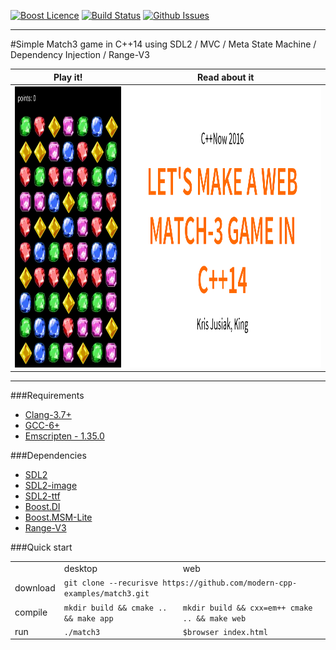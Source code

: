 <a href="http://www.boost.org/LICENSE_1_0.txt" target="_blank">![Boost Licence](http://img.shields.io/badge/license-boost-blue.svg)</a>
<a href="https://travis-ci.org/modern-cpp-examples/match3" target="_blank">![Build Status](https://img.shields.io/travis/modern-cpp-examples/match3/master.svg?label=linux)</a>
<a href="http://github.com/modern-cpp-examples/match3/issues" target="_blank">![Github Issues](https://img.shields.io/github/issues/modern-cpp-examples/match3.svg)</a>

---------------------------------------

#Simple Match3 game in C++14 using SDL2 / MVC / Meta State Machine / Dependency Injection / Range-V3

| Play it! | Read about it |
| -------- | ------------- |
| <a href="http://modern-cpp-examples.github.io/match3"><img src="doc/match3.png" width="300" height="450"/></a> | <a href="http://modern-cpp-examples.github.io/match3/cppnow-2016"><img src="doc/cppnow-2016.png" width="550" height="450"/></a> | |

---

###Requirements

* [Clang-3.7+](http://clang.llvm.org)
* [GCC-6+](https://gcc.gnu.org/gcc-6/changes.html)
* [Emscripten - 1.35.0](http://kripken.github.io/emscripten-site/docs/getting_started/downloads.html)

###Dependencies

* [SDL2](https://www.libsdl.org/download-2.0.php)
* [SDL2-image](https://www.libsdl.org/projects/SDL_image/)
* [SDL2-ttf](https://www.libsdl.org/download-2.0.php)
* [Boost.DI](https://github.com/boost-experimental/di)
* [Boost.MSM-Lite](https://github.com/boost-experimental/msm-lite)
* [Range-V3](https://github.com/ericniebler/range-v3)


###Quick start

<table>
  <tr>
    <td></td>
    <td>desktop</td>
    <td>web</td>
  </tr>
  <tr>
    <td>download</td>
    <td colspan="2"><code>git clone --recurisve https://github.com/modern-cpp-examples/match3.git</code></td>
  </tr>
  <tr>
    <td>compile</td>
    <td><code>mkdir build &amp;&amp; cmake .. &amp;&amp; make app</code></td>
    <td><code>mkdir build &amp;&amp; cxx=em++ cmake .. &amp;&amp; make web</code></td>
  </tr>
  <tr>
    <td>run</td>
    <td><code>./match3</code></td>
    <td><code>$browser index.html</code></td>
  </tr>
</table>
